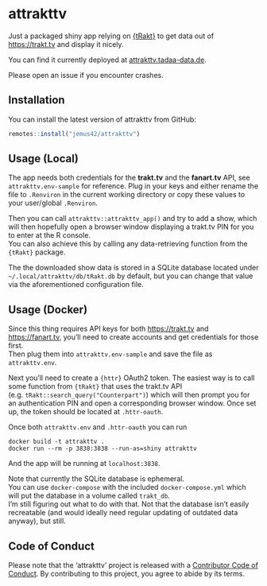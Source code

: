 
<!-- README.md is generated from README.Rmd. Please edit that file -->

# attrakttv

<!-- badges: start -->

<!-- badges: end -->

Just a packaged shiny app relying on
[{tRakt}](https://github.com/jemus42/tRakt) to get data out of
<https://trakt.tv> and display it nicely.

You can find it currently deployed at
[attrakttv.tadaa-data.de](https://attrakttv.tadaa-data.de/).

Please open an issue if you encounter crashes.

## Installation

You can install the latest version of attrakttv from GitHub:

``` r
remotes::install("jemus42/attrakttv")
```

## Usage (Local)

The app needs both credentials for the **trakt.tv** and the
**fanart.tv** API, see `attrakttv.env-sample` for reference. Plug in
your keys and either rename the file to `.Renviron` in the current
working directory or copy these values to your user/global `.Renviron`.

Then you can call `attrakttv::attrakttv_app()` and try to add a show,
which will then hopefully open a browser window displaying a trakt.tv
PIN for you to enter at the R console.  
You can also achieve this by calling any data-retrieving function from
the `{tRakt}` package.

The the downloaded show data is stored in a SQLite database located
under `~/.local/attrakttv/db/tRakt.db` by default, but you can change
that value via the aforementioned configuration file.

## Usage (Docker)

Since this thing requires API keys for both <https://trakt.tv> and
<https://fanart.tv>, you’ll need to create accounts and get credentials
for those first.  
Then plug them into `attrakttv.env-sample` and save the file as
`attrakttv.env`.

Next you’ll need to create a `{httr}` OAuth2 token. The easiest way is
to call some function from `{tRakt}` that uses the trakt.tv API
(e.g. `tRakt::search_query("Counterpart")`) which will then prompt you
for an authentication PIN and open a corresponding browser window. Once
set up, the token should be located at `.httr-oauth`.

Once both `attrakttv.env` and `.httr-oauth` you can run

    docker build -t attrakttv .
    docker run --rm -p 3838:3838 --run-as=shiny attrakttv

And the app will be running at `localhost:3838`.

Note that currently the SQLite database is ephemeral.  
You can use `docker-compose` with the included `docker-compose.yml`
which will put the database in a volume called `trakt_db`.  
I’m still figuring out what to do with that. Not that the database isn’t
easily recreatable (and would ideally need regular updating of outdated
data anyway), but still.

## Code of Conduct

Please note that the ‘attrakttv’ project is released with a [Contributor
Code of Conduct](CODE_OF_CONDUCT.md). By contributing to this project,
you agree to abide by its terms.
